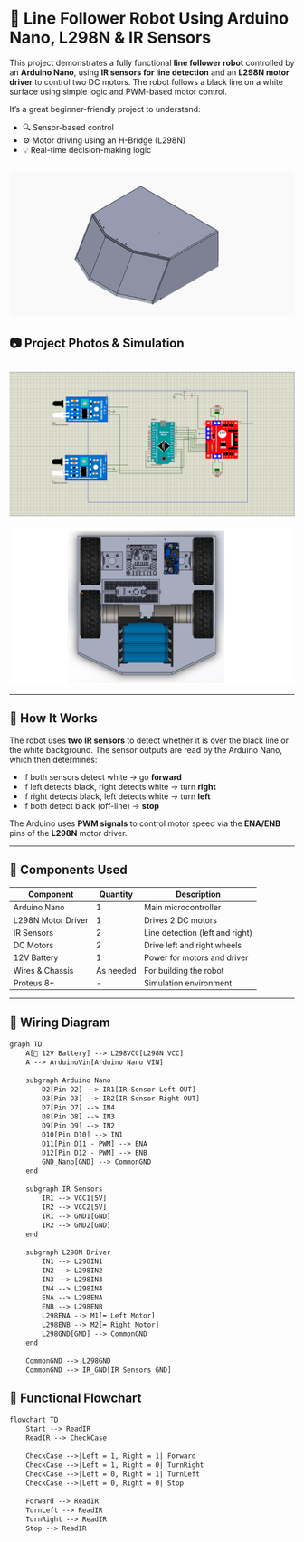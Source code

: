 # 🤖 Line Follower Robot Using Arduino Nano, L298N & IR Sensors

This project demonstrates a fully functional **line follower robot** controlled by an **Arduino Nano**, using **IR sensors for line detection** and an **L298N motor driver** to control two DC motors. The robot follows a black line on a white surface using simple logic and PWM-based motor control.

It’s a great beginner-friendly project to understand:
- 🔍 Sensor-based control
- ⚙️ Motor driving using an H-Bridge (L298N)
- 💡 Real-time decision-making logic

![Proteus Schematic](./image/body.png)
---

## 📷 Project Photos & Simulation

![Proteus Schematic](./image/line_follower_connection.png
)
---
![Proteus Schematic](./image/com.png
)

---

## 🧠 How It Works

The robot uses **two IR sensors** to detect whether it is over the black line or the white background. The sensor outputs are read by the Arduino Nano, which then determines:

- If both sensors detect white → go **forward**
- If left detects black, right detects white → turn **right**
- If right detects black, left detects white → turn **left**
- If both detect black (off-line) → **stop**

The Arduino uses **PWM signals** to control motor speed via the **ENA/ENB** pins of the **L298N** motor driver.

---

## 🧱 Components Used

| Component         | Quantity | Description                       |
|------------------|----------|-----------------------------------|
| Arduino Nano     | 1        | Main microcontroller              |
| L298N Motor Driver | 1        | Drives 2 DC motors                |
| IR Sensors       | 2        | Line detection (left and right)   |
| DC Motors        | 2        | Drive left and right wheels       |
| 12V Battery      | 1        | Power for motors and driver       |
| Wires & Chassis  | As needed | For building the robot            |
| Proteus 8+       | -        | Simulation environment            |

---

## 📡 Wiring Diagram

```mermaid
graph TD
    A[🔋 12V Battery] --> L298VCC[L298N VCC]
    A --> ArduinoVin[Arduino Nano VIN]

    subgraph Arduino Nano
        D2[Pin D2] --> IR1[IR Sensor Left OUT]
        D3[Pin D3] --> IR2[IR Sensor Right OUT]
        D7[Pin D7] --> IN4
        D8[Pin D8] --> IN3
        D9[Pin D9] --> IN2
        D10[Pin D10] --> IN1
        D11[Pin D11 - PWM] --> ENA
        D12[Pin D12 - PWM] --> ENB
        GND_Nano[GND] --> CommonGND
    end

    subgraph IR Sensors
        IR1 --> VCC1[5V]
        IR2 --> VCC2[5V]
        IR1 --> GND1[GND]
        IR2 --> GND2[GND]
    end

    subgraph L298N Driver
        IN1 --> L298IN1
        IN2 --> L298IN2
        IN3 --> L298IN3
        IN4 --> L298IN4
        ENA --> L298ENA
        ENB --> L298ENB
        L298ENA --> M1[⬅️ Left Motor]
        L298ENB --> M2[➡️ Right Motor]
        L298GND[GND] --> CommonGND
    end

    CommonGND --> L298GND
    CommonGND --> IR_GND[IR Sensors GND]
```
## 🧠 Functional Flowchart

```mermaid
flowchart TD
    Start --> ReadIR
    ReadIR --> CheckCase

    CheckCase -->|Left = 1, Right = 1| Forward
    CheckCase -->|Left = 1, Right = 0| TurnRight
    CheckCase -->|Left = 0, Right = 1| TurnLeft
    CheckCase -->|Left = 0, Right = 0| Stop

    Forward --> ReadIR
    TurnLeft --> ReadIR
    TurnRight --> ReadIR
    Stop --> ReadIR


```
